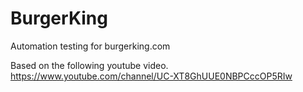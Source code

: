 # BurgerKing

Automation testing for burgerking.com

Based on the following youtube video.
https://www.youtube.com/channel/UC-XT8GhUUE0NBPCccOP5RIw